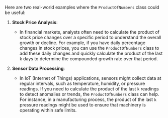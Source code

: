 Here are two real-world examples where the `ProductOfNumbers` class could be useful:

1. **Stock Price Analysis**:
   - In financial markets, analysts often need to calculate the product of stock price changes over a specific period to understand the overall growth or decline. For example, if you have daily percentage changes in stock prices, you can use the `ProductOfNumbers` class to add these daily changes and quickly calculate the product of the last `k` days to determine the compounded growth rate over that period.

2. **Sensor Data Processing**:
   - In IoT (Internet of Things) applications, sensors might collect data at regular intervals, such as temperature, humidity, or pressure readings. If you need to calculate the product of the last `k` readings to detect anomalies or trends, the `ProductOfNumbers` class can help. For instance, in a manufacturing process, the product of the last `k` pressure readings might be used to ensure that machinery is operating within safe limits.
